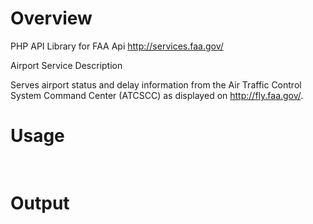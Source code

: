 Overview
========

PHP API Library for FAA Api
http://services.faa.gov/

Airport Service
Description

Serves airport status and delay information from the Air Traffic Control System Command Center (ATCSCC) as displayed on http://fly.faa.gov/.

Usage
=====

<pre>
<?php
// Base API Class
require 'APIBaseClass.php';

require 'faaApi.php';

$new = new faaApi();

// Debug information
die(print_r($new).print_r(get_object_vars($new)).print_r(get_class_methods(get_class($new))));


?>
</pre>

Output
======
